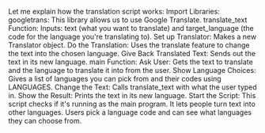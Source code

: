 Let me explain how the translation script works:
Import Libraries:
googletrans: This library allows us to use Google Translate.
translate_text Function:
Inputs: text (what you want to translate) and target_language (the code for the language you're translating to).
Set up Translator: Makes a new Translator object.
Do the Translation: Uses the translate feature to change the text into the chosen language.
Give Back Translated Text: Sends out the text in its new language.
main Function:
Ask User: Gets the text to translate and the language to translate it into from the user.
Show Language Choices: Gives a list of languages you can pick from and their codes using LANGUAGES.
Change the Text: Calls translate_text with what the user typed in.
Show the Result: Prints the text in its new language.
Start the Script:
This script checks if it's running as the main program. It lets people turn text into other languages. Users pick a language code and can see what languages they can choose from.
